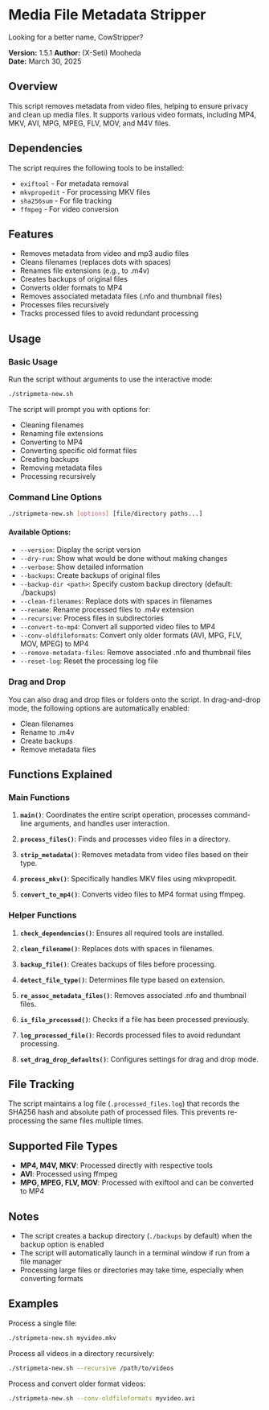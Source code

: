 # Media File Metadata Stripper
Looking for a better name, CowStripper?

**Version:** 1.5.1 
**Author:** (X-Seti) Mooheda  
**Date:** March 30, 2025

## Overview

This script removes metadata from video files, helping to ensure privacy and clean up media files. It supports various video formats, including MP4, MKV, AVI, MPG, MPEG, FLV, MOV, and M4V files.

## Dependencies

The script requires the following tools to be installed:
- `exiftool` - For metadata removal
- `mkvpropedit` - For processing MKV files
- `sha256sum` - For file tracking
- `ffmpeg` - For video conversion

## Features

- Removes metadata from video and mp3 audio files
- Cleans filenames (replaces dots with spaces)
- Renames file extensions (e.g., to .m4v)
- Creates backups of original files
- Converts older formats to MP4
- Removes associated metadata files (.nfo and thumbnail files)
- Processes files recursively
- Tracks processed files to avoid redundant processing

## Usage

### Basic Usage

Run the script without arguments to use the interactive mode:

```bash
./stripmeta-new.sh
```

The script will prompt you with options for:
- Cleaning filenames
- Renaming file extensions
- Converting to MP4
- Converting specific old format files
- Creating backups
- Removing metadata files
- Processing recursively

### Command Line Options

```bash
./stripmeta-new.sh [options] [file/directory paths...]
```

#### Available Options:

- `--version`: Display the script version
- `--dry-run`: Show what would be done without making changes
- `--verbose`: Show detailed information
- `--backups`: Create backups of original files
- `--backup-dir <path>`: Specify custom backup directory (default: ./backups)
- `--clean-filenames`: Replace dots with spaces in filenames
- `--rename`: Rename processed files to .m4v extension
- `--recursive`: Process files in subdirectories
- `--convert-to-mp4`: Convert all supported video files to MP4
- `--conv-oldfileformats`: Convert only older formats (AVI, MPG, FLV, MOV, MPEG) to MP4
- `--remove-metadata-files`: Remove associated .nfo and thumbnail files
- `--reset-log`: Reset the processing log file

### Drag and Drop

You can also drag and drop files or folders onto the script. In drag-and-drop mode, the following options are automatically enabled:
- Clean filenames
- Rename to .m4v
- Create backups
- Remove metadata files

## Functions Explained

### Main Functions

1. **`main()`**: Coordinates the entire script operation, processes command-line arguments, and handles user interaction.

2. **`process_files()`**: Finds and processes video files in a directory.

3. **`strip_metadata()`**: Removes metadata from video files based on their type.

4. **`process_mkv()`**: Specifically handles MKV files using mkvpropedit.

5. **`convert_to_mp4()`**: Converts video files to MP4 format using ffmpeg.

### Helper Functions

1. **`check_dependencies()`**: Ensures all required tools are installed.

2. **`clean_filename()`**: Replaces dots with spaces in filenames.

3. **`backup_file()`**: Creates backups of files before processing.

4. **`detect_file_type()`**: Determines file type based on extension.

5. **`re_assoc_metadata_files()`**: Removes associated .nfo and thumbnail files.

6. **`is_file_processed()`**: Checks if a file has been processed previously.

7. **`log_processed_file()`**: Records processed files to avoid redundant processing.

8. **`set_drag_drop_defaults()`**: Configures settings for drag and drop mode.

## File Tracking

The script maintains a log file (`.processed_files.log`) that records the SHA256 hash and absolute path of processed files. This prevents re-processing the same files multiple times.

## Supported File Types

- **MP4, M4V, MKV**: Processed directly with respective tools
- **AVI**: Processed using ffmpeg
- **MPG, MPEG, FLV, MOV**: Processed with exiftool and can be converted to MP4

## Notes

- The script creates a backup directory (`./backups` by default) when the backup option is enabled
- The script will automatically launch in a terminal window if run from a file manager
- Processing large files or directories may take time, especially when converting formats

## Examples

Process a single file:
```bash
./stripmeta-new.sh myvideo.mkv
```

Process all videos in a directory recursively:
```bash
./stripmeta-new.sh --recursive /path/to/videos
```

Process and convert older format videos:
```bash
./stripmeta-new.sh --conv-oldfileformats myvideo.avi
```
